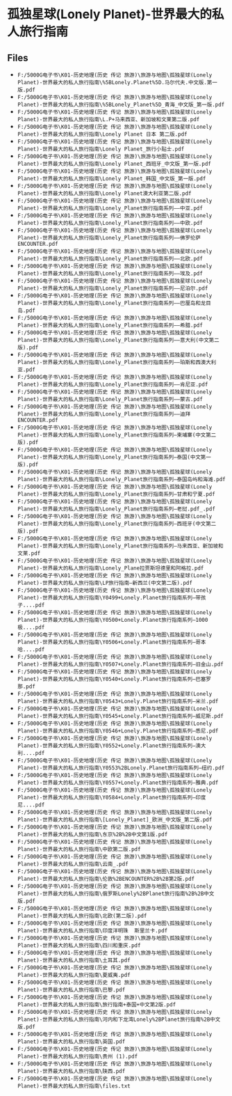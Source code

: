 # 孤独星球(Lonely Planet)-世界最大的私人旅行指南

## Files

- `F:/5000G电子书\K01-历史地理(历史 传记 旅游)\旅游与地图\孤独星球(Lonely Planet)-世界最大的私人旅行指南\%5BLonely.Planet%5D.马尔代夫.中文版.第一版.pdf`
- `F:/5000G电子书\K01-历史地理(历史 传记 旅游)\旅游与地图\孤独星球(Lonely Planet)-世界最大的私人旅行指南\%5BLonely_Planet%5D_青海_中文版_第一版.pdf`
- `F:/5000G电子书\K01-历史地理(历史 传记 旅游)\旅游与地图\孤独星球(Lonely Planet)-世界最大的私人旅行指南\L.P+马来西亚、新加坡和文莱第二版.pdf`
- `F:/5000G电子书\K01-历史地理(历史 传记 旅游)\旅游与地图\孤独星球(Lonely Planet)-世界最大的私人旅行指南\Lonely Planet 日本 第二版.pdf`
- `F:/5000G电子书\K01-历史地理(历史 传记 旅游)\旅游与地图\孤独星球(Lonely Planet)-世界最大的私人旅行指南\Lonely Planet_旅行小贴士.pdf`
- `F:/5000G电子书\K01-历史地理(历史 传记 旅游)\旅游与地图\孤独星球(Lonely Planet)-世界最大的私人旅行指南\Lonely Planet_西班牙_中文版_第一版.pdf`
- `F:/5000G电子书\K01-历史地理(历史 传记 旅游)\旅游与地图\孤独星球(Lonely Planet)-世界最大的私人旅行指南\Lonely Planet_韩国_中文版_第一版.pdf`
- `F:/5000G电子书\K01-历史地理(历史 传记 旅游)\旅游与地图\孤独星球(Lonely Planet)-世界最大的私人旅行指南\Lonely Planet澳大利亚第二版.pdf`
- `F:/5000G电子书\K01-历史地理(历史 传记 旅游)\旅游与地图\孤独星球(Lonely Planet)-世界最大的私人旅行指南\Lonely_Planet旅行指南系列——中亚.pdf`
- `F:/5000G电子书\K01-历史地理(历史 传记 旅游)\旅游与地图\孤独星球(Lonely Planet)-世界最大的私人旅行指南\Lonely_Planet旅行指南系列——中欧.pdf`
- `F:/5000G电子书\K01-历史地理(历史 传记 旅游)\旅游与地图\孤独星球(Lonely Planet)-世界最大的私人旅行指南\Lonely_Planet旅行指南系列——佛罗伦萨ENCOUNTER.pdf`
- `F:/5000G电子书\K01-历史地理(历史 传记 旅游)\旅游与地图\孤独星球(Lonely Planet)-世界最大的私人旅行指南\Lonely_Planet旅行指南系列——北欧.pdf`
- `F:/5000G电子书\K01-历史地理(历史 传记 旅游)\旅游与地图\孤独星球(Lonely Planet)-世界最大的私人旅行指南\Lonely_Planet旅行指南系列——埃及.pdf`
- `F:/5000G电子书\K01-历史地理(历史 传记 旅游)\旅游与地图\孤独星球(Lonely Planet)-世界最大的私人旅行指南\Lonely_Planet旅行指南系列——尼泊尔.pdf`
- `F:/5000G电子书\K01-历史地理(历史 传记 旅游)\旅游与地图\孤独星球(Lonely Planet)-世界最大的私人旅行指南\Lonely_Planet旅行指南系列——巴厘岛和龙目岛.pdf`
- `F:/5000G电子书\K01-历史地理(历史 传记 旅游)\旅游与地图\孤独星球(Lonely Planet)-世界最大的私人旅行指南\Lonely_Planet旅行指南系列——希腊.pdf`
- `F:/5000G电子书\K01-历史地理(历史 传记 旅游)\旅游与地图\孤独星球(Lonely Planet)-世界最大的私人旅行指南\Lonely_Planet旅行指南系列——意大利(中文第二版).pdf`
- `F:/5000G电子书\K01-历史地理(历史 传记 旅游)\旅游与地图\孤独星球(Lonely Planet)-世界最大的私人旅行指南\Lonely_Planet旅行指南系列——珀斯和西澳大利亚.pdf`
- `F:/5000G电子书\K01-历史地理(历史 传记 旅游)\旅游与地图\孤独星球(Lonely Planet)-世界最大的私人旅行指南\Lonely_Planet旅行指南系列——肯尼亚.pdf`
- `F:/5000G电子书\K01-历史地理(历史 传记 旅游)\旅游与地图\孤独星球(Lonely Planet)-世界最大的私人旅行指南\Lonely_Planet旅行指南系列——蒙古.pdf`
- `F:/5000G电子书\K01-历史地理(历史 传记 旅游)\旅游与地图\孤独星球(Lonely Planet)-世界最大的私人旅行指南\Lonely_Planet旅行指南系列——迪拜ENCOUNTER.pdf`
- `F:/5000G电子书\K01-历史地理(历史 传记 旅游)\旅游与地图\孤独星球(Lonely Planet)-世界最大的私人旅行指南\Lonely_Planet旅行指南系列—柬埔寨(中文第二版).pdf`
- `F:/5000G电子书\K01-历史地理(历史 传记 旅游)\旅游与地图\孤独星球(Lonely Planet)-世界最大的私人旅行指南\Lonely_Planet旅行指南系列—泰国(中文第一版).pdf`
- `F:/5000G电子书\K01-历史地理(历史 传记 旅游)\旅游与地图\孤独星球(Lonely Planet)-世界最大的私人旅行指南\Lonely_Planet旅行指南系列—泰国岛屿和海滩.pdf`
- `F:/5000G电子书\K01-历史地理(历史 传记 旅游)\旅游与地图\孤独星球(Lonely Planet)-世界最大的私人旅行指南\Lonely_Planet旅行指南系列—甘肃和宁夏.pdf`
- `F:/5000G电子书\K01-历史地理(历史 传记 旅游)\旅游与地图\孤独星球(Lonely Planet)-世界最大的私人旅行指南\Lonely_Planet旅行指南系列—老挝.pdf_.pdf`
- `F:/5000G电子书\K01-历史地理(历史 传记 旅游)\旅游与地图\孤独星球(Lonely Planet)-世界最大的私人旅行指南\Lonely_Planet旅行指南系列—西班牙(中文第二版).pdf`
- `F:/5000G电子书\K01-历史地理(历史 传记 旅游)\旅游与地图\孤独星球(Lonely Planet)-世界最大的私人旅行指南\Lonely_Planet旅行指南系列—马来西亚、新加坡和文莱.pdf`
- `F:/5000G电子书\K01-历史地理(历史 传记 旅游)\旅游与地图\孤独星球(Lonely Planet)-世界最大的私人旅行指南\Lonely_Plane拉贾斯坦德里和阿格拉.pdf`
- `F:/5000G电子书\K01-历史地理(历史 传记 旅游)\旅游与地图\孤独星球(Lonely Planet)-世界最大的私人旅行指南\LP旅行指南—新西兰(中文第二版).pdf`
- `F:/5000G电子书\K01-历史地理(历史 传记 旅游)\旅游与地图\孤独星球(Lonely Planet)-世界最大的私人旅行指南\Y0499+Lonely.Planet旅行指南系列—带孩子....pdf`
- `F:/5000G电子书\K01-历史地理(历史 传记 旅游)\旅游与地图\孤独星球(Lonely Planet)-世界最大的私人旅行指南\Y0500+Lonely.Planet旅行指南系列—1000极....pdf`
- `F:/5000G电子书\K01-历史地理(历史 传记 旅游)\旅游与地图\孤独星球(Lonely Planet)-世界最大的私人旅行指南\Y0506+Lonely.Planet旅行指南系列—哥本哈....pdf`
- `F:/5000G电子书\K01-历史地理(历史 传记 旅游)\旅游与地图\孤独星球(Lonely Planet)-世界最大的私人旅行指南\Y0507+Lonely.Planet旅行指南系列—旧金山.pdf`
- `F:/5000G电子书\K01-历史地理(历史 传记 旅游)\旅游与地图\孤独星球(Lonely Planet)-世界最大的私人旅行指南\Y0540+Lonely.Planet旅行指南系列—巴塞罗那.pdf`
- `F:/5000G电子书\K01-历史地理(历史 传记 旅游)\旅游与地图\孤独星球(Lonely Planet)-世界最大的私人旅行指南\Y0543+Lonely.Planet旅行指南系列—米兰.pdf`
- `F:/5000G电子书\K01-历史地理(历史 传记 旅游)\旅游与地图\孤独星球(Lonely Planet)-世界最大的私人旅行指南\Y0545+Lonely.Planet旅行指南系列—威尼斯.pdf`
- `F:/5000G电子书\K01-历史地理(历史 传记 旅游)\旅游与地图\孤独星球(Lonely Planet)-世界最大的私人旅行指南\Y0546+Lonely.Planet旅行指南系列—悉尼.pdf`
- `F:/5000G电子书\K01-历史地理(历史 传记 旅游)\旅游与地图\孤独星球(Lonely Planet)-世界最大的私人旅行指南\Y0552+Lonely.Planet旅行指南系列—澳大利....pdf`
- `F:/5000G电子书\K01-历史地理(历史 传记 旅游)\旅游与地图\孤独星球(Lonely Planet)-世界最大的私人旅行指南\Y0553%2BLonely.Planet旅行指南系列—纽约.pdf`
- `F:/5000G电子书\K01-历史地理(历史 传记 旅游)\旅游与地图\孤独星球(Lonely Planet)-世界最大的私人旅行指南\Y0557+Lonely.Planet旅行指南系列—雅典.pdf`
- `F:/5000G电子书\K01-历史地理(历史 传记 旅游)\旅游与地图\孤独星球(Lonely Planet)-世界最大的私人旅行指南\Y0584+Lonely.Planet旅行指南系列—印度尼....pdf`
- `F:/5000G电子书\K01-历史地理(历史 传记 旅游)\旅游与地图\孤独星球(Lonely Planet)-世界最大的私人旅行指南\[Lonely_Planet]_欧洲_中文版_第二版.pdf`
- `F:/5000G电子书\K01-历史地理(历史 传记 旅游)\旅游与地图\孤独星球(Lonely Planet)-世界最大的私人旅行指南\东京%2B%2B中文第1版.pdf`
- `F:/5000G电子书\K01-历史地理(历史 传记 旅游)\旅游与地图\孤独星球(Lonely Planet)-世界最大的私人旅行指南\中欧第二版.pdf`
- `F:/5000G电子书\K01-历史地理(历史 传记 旅游)\旅游与地图\孤独星球(Lonely Planet)-世界最大的私人旅行指南\云南_.pdf`
- `F:/5000G电子书\K01-历史地理(历史 传记 旅游)\旅游与地图\孤独星球(Lonely Planet)-世界最大的私人旅行指南\伦敦%2BENCOUNTER%2B%2B第2版.pdf`
- `F:/5000G电子书\K01-历史地理(历史 传记 旅游)\旅游与地图\孤独星球(Lonely Planet)-世界最大的私人旅行指南\俄罗斯Lonely%2BPlanet旅行指南%2B%2B中文版.pdf`
- `F:/5000G电子书\K01-历史地理(历史 传记 旅游)\旅游与地图\孤独星球(Lonely Planet)-世界最大的私人旅行指南\北欧(第二版).pdf`
- `F:/5000G电子书\K01-历史地理(历史 传记 旅游)\旅游与地图\孤独星球(Lonely Planet)-世界最大的私人旅行指南\印度洋明珠  斯里兰卡.pdf`
- `F:/5000G电子书\K01-历史地理(历史 传记 旅游)\旅游与地图\孤独星球(Lonely Planet)-世界最大的私人旅行指南\四川和重庆.pdf`
- `F:/5000G电子书\K01-历史地理(历史 传记 旅游)\旅游与地图\孤独星球(Lonely Planet)-世界最大的私人旅行指南\土耳其.pdf`
- `F:/5000G电子书\K01-历史地理(历史 传记 旅游)\旅游与地图\孤独星球(Lonely Planet)-世界最大的私人旅行指南\夏威夷.pdf`
- `F:/5000G电子书\K01-历史地理(历史 传记 旅游)\旅游与地图\孤独星球(Lonely Planet)-世界最大的私人旅行指南\巴黎.pdf`
- `F:/5000G电子书\K01-历史地理(历史 传记 旅游)\旅游与地图\孤独星球(Lonely Planet)-世界最大的私人旅行指南\旅行指南+泰国+中文第2版.pdf`
- `F:/5000G电子书\K01-历史地理(历史 传记 旅游)\旅游与地图\孤独星球(Lonely Planet)-世界最大的私人旅行指南\河内和下龙湾Lonely%2BPlanet旅行指南%2B中文版.pdf`
- `F:/5000G电子书\K01-历史地理(历史 传记 旅游)\旅游与地图\孤独星球(Lonely Planet)-世界最大的私人旅行指南\英国.pdf`
- `F:/5000G电子书\K01-历史地理(历史 传记 旅游)\旅游与地图\孤独星球(Lonely Planet)-世界最大的私人旅行指南\贵州 (1).pdf`
- `F:/5000G电子书\K01-历史地理(历史 传记 旅游)\旅游与地图\孤独星球(Lonely Planet)-世界最大的私人旅行指南\陕西.pdf`
- `F:/5000G电子书\K01-历史地理(历史 传记 旅游)\旅游与地图\孤独星球(Lonely Planet)-世界最大的私人旅行指南\files.txt`
